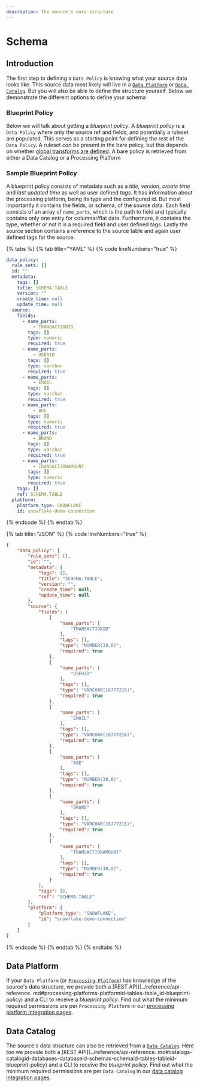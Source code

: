 ```yaml
---
description: The source's data structure
---
```


# Schema

## Introduction

The first step to defining a `Data Policy` is knowing what your source data looks like. This source data most likely will live in a [`Data Platform`](../reference/processing-platform-integrations/) or [`Data Catalog`](../reference/data-catalog-integrations/). But you will also be able to define the structure yourself. Below we demonstrate the different options to define your schema

### Blueprint Policy

Below we will talk about getting a _blueprint policy_. A _blueprint policy_ is a `Data Policy` where only the source ref and fields, and potentially a ruleset are populated. This serves as a starting point for defining the rest of the `Data Policy`. A ruleset _can_ be present in the bare policy, but this depends on whether [global transforms are defined](../global-policies/global-transforms/). A bare policy is retrieved from either a Data Catalog or a Processing Platform

### Sample Blueprint Policy

A blueprint policy consists of metadata such as a _title_, _version_, _create time_ and _last updated time_ as well as user defined _tags_. It has information about the processing platform, being its type and the configured id. But most importantly it contains the fields, or schema, of the source data. Each field consists of an array of `name_parts`, which is the path to field and typically contains only one entry for columnar/flat data. Furthermore, it contains the type, whether or not it is a required field and user defined tags. Lastly the source section contains a reference to the source table and again user defined tags for the source.

{% tabs %}
{% tab title="YAML" %}
{% code lineNumbers="true" %}
```yaml
data_policy:
  rule_sets: []
  id: ""
  metadata:
    tags: []
    title: SCHEMA.TABLE
    version: ""
    create_time: null
    update_time: null
  source:
    fields:
      - name_parts:
          - TRANSACTIONID
        tags: []
        type: numeric
        required: true
      - name_parts:
          - USERID
        tags: []
        type: varchar
        required: true
      - name_parts:
          - EMAIL
        tags: []
        type: varchar
        required: true
      - name_parts:
          - AGE
        tags: []
        type: numeric
        required: true
      - name_parts:
          - BRAND
        tags: []
        type: varchar
        required: true
      - name_parts:
          - TRANSACTIONAMOUNT
        tags: []
        type: numeric
        required: true
    tags: []
    ref: SCHEMA.TABLE
  platform:
    platform_type: SNOWFLAKE
    id: snowflake-demo-connection
```
{% endcode %}
{% endtab %}

{% tab title="JSON" %}
{% code lineNumbers="true" %}
```json
{
    "data_policy": {
        "rule_sets": [],
        "id": "",
        "metadata": {
            "tags": [],
            "title": "SCHEMA.TABLE",
            "version": "",
            "create_time": null,
            "update_time": null
        },
        "source": {
            "fields": [
                {
                    "name_parts": [
                        "TRANSACTIONID"
                    ],
                    "tags": [],
                    "type": "NUMBER(38,0)",
                    "required": true
                },
                {
                    "name_parts": [
                        "USERID"
                    ],
                    "tags": [],
                    "type": "VARCHAR(16777216)",
                    "required": true
                },
                {
                    "name_parts": [
                        "EMAIL"
                    ],
                    "tags": [],
                    "type": "VARCHAR(16777216)",
                    "required": true
                },
                {
                    "name_parts": [
                        "AGE"
                    ],
                    "tags": [],
                    "type": "NUMBER(38,0)",
                    "required": true
                },
                {
                    "name_parts": [
                        "BRAND"
                    ],
                    "tags": [],
                    "type": "VARCHAR(16777216)",
                    "required": true
                },
                {
                    "name_parts": [
                        "TRANSACTIONAMOUNT"
                    ],
                    "tags": [],
                    "type": "NUMBER(38,0)",
                    "required": true
                }
            ],
            "tags": [],
            "ref": "SCHEMA.TABLE"
        },
        "platform": {
            "platform_type": "SNOWFLAKE",
            "id": "snowflake-demo-connection"
        }
    }
}
```
{% endcode %}
{% endtab %}
{% endtabs %}

## Data Platform

If your `Data Platform` (or [`Processing Platform`](../reference/processing-platform-integrations/)) has knowledge of the source's data structure, we provide both a \[REST API]\(../reference/api-reference. md#processing-platforms-platformid-tables-table\_id-blueprint-policy) and a CLI to receive a _blueprint policy_. Find out what the minimum required permissions are per `Processing Platform` in our [processing platform integration pages](../reference/processing-platform-integrations/).

## Data Catalog

The source's data structure can also be retrieved from a [`Data Catalog`](../reference/data-catalog-integrations/). Here too we provide both a \[REST API]\(../reference/api-reference. md#catalogs-catalogid-databases-databaseid-schemas-schemaid-tables-tableid-blueprint-policy) and a CLI to receive the _blueprint policy_. Find out what the minimum required permissions are per `Data Catalog` in our [data catalog integration pages](../reference/data-catalog-integrations/).
